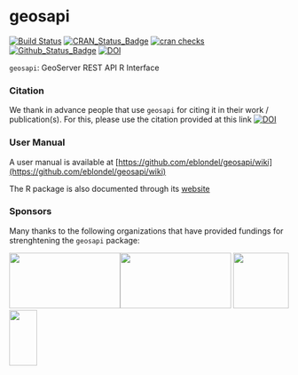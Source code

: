 **geosapi**
===========

[![Build Status](https://github.com/eblondel/geosapi/actions/workflows/r-cmd-check.yml/badge.svg?branch=master)](https://github.com/eblondel/geosapi/actions/workflows/r-cmd-check.yml)
[![CRAN_Status_Badge](http://www.r-pkg.org/badges/version/geosapi)](https://cran.r-project.org/package=geosapi)
[![cran checks](https://badges.cranchecks.info/worst/geosapi.svg)](https://cran.r-project.org/web/checks/check_results_geosapi.html)
[![Github_Status_Badge](https://img.shields.io/badge/Github-0.6--5-blue.svg)](https://github.com/eblondel/geosapi)
[![DOI](https://zenodo.org/badge/DOI/10.5281/zenodo.1184895.svg)](https://doi.org/10.5281/zenodo.1184895)

``geosapi``: GeoServer REST API R Interface

### Citation

We thank in advance people that use ``geosapi`` for citing it in their work / publication(s). For this, please use the citation provided at this link [![DOI](https://zenodo.org/badge/DOI/10.5281/zenodo.1184895.svg)](https://doi.org/10.5281/zenodo.1184895)

### User Manual

A user manual is available at [https://github.com/eblondel/geosapi/wiki](https://github.com/eblondel/geosapi/wiki)

The R package is also documented through its [website](https://eblondel.github.io/geosapi/)

### Sponsors

Many thanks to the following organizations that have provided fundings for strenghtening the ``geosapi`` package:

<a href="https://unepgrid.ch/en"><img height=100 width=200 src="https://www.weadapt.org/sites/weadapt.org/files/styles/large/public/screenshot_2021-05-25_at_16.19.32_0.png?itok=iiEMf_S3"></a><a href="https://www.fao.org/home/en/"><img height=100 width=200 src="https://www.fao.org/fileadmin/templates/family-farming-decade/images/FAO-IFAD-Logos/FAO-Logo-EN.svg"></a>
<a href="http://www.cnrs.fr"><img src="http://www.cnrs.fr/themes/custom/cnrs/logo.svg" height=100 width=100/></a>
<a href="https://letg.cnrs.fr"><img height=100 width=50 src="https://letg.cnrs.fr/plugins/letg/images/letg.png"></a>
